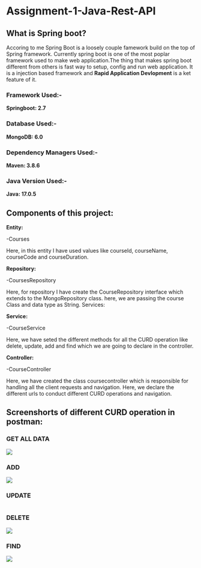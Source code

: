 # Assignment-1-Java-Rest-API

## What is Spring boot?

Accoring to me Spring Boot is a loosely couple famework build on the top of Spring framework. Currently spring boot is one of the most poplar framework used to make web application.The thing that makes spring boot different from others is fast way to setup, config and run web application. It is a injection based framework and **Rapid Application Devlopment** is a ket feature of it. 

### Framework Used:-

**Springboot: 2.7** 

### Database Used:-

**MongoDB: 6.0**

### Dependency Managers Used:-

**Maven: 3.8.6**

### Java Version Used:-

**Java: 17.0.5**

## Components of this project:

**Entity:**

-Courses

Here, in this entity I have used values like courseId, courseName, courseCode and courseDuration.

**Repository:**

-CoursesRepository

Here, for repository I have create the CourseRepository interface which extends to the 
MongoRepository class. here, we are passing the course Class and data type as String.
Services:

**Service:**

-CourseService

Here, we have seted the different methods for all the CURD operation like delete, update, add and find which we are going to declare in the controller.

**Controller:**

-CourseController

Here, we have created the class coursecontroller which is responsible for handling all the client requests and navigation. Here, we declare the different urls to conduct different CURD operations and navigation.

## Screenshorts of different CURD operation in postman:

### GET ALL DATA

![](https://i.imgur.com/E7nDuWc.png)

### ADD

![](https://i.imgur.com/jhQVy0F.png)

### UPDATE

![]()

### DELETE

![](https://i.imgur.com/w7k6kWl.png)

### FIND

![](https://i.imgur.com/s61YOxa.png)


                                      




 




